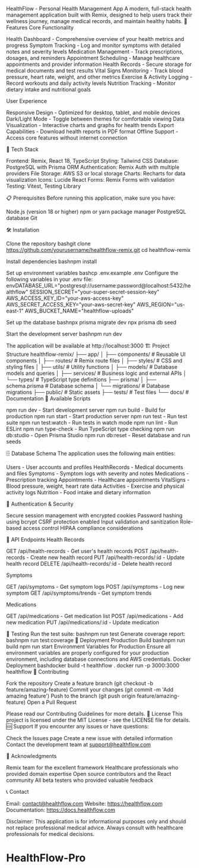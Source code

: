 HealthFlow - Personal Health Management App
A modern, full-stack health management application built with Remix, designed to help users track their wellness journey, manage medical records, and maintain healthy habits.
🌟 Features
Core Functionality

Health Dashboard - Comprehensive overview of your health metrics and progress
Symptom Tracking - Log and monitor symptoms with detailed notes and severity levels
Medication Management - Track prescriptions, dosages, and reminders
Appointment Scheduling - Manage healthcare appointments and provider information
Health Records - Secure storage for medical documents and test results
Vital Signs Monitoring - Track blood pressure, heart rate, weight, and other metrics
Exercise & Activity Logging - Record workouts and daily activity levels
Nutrition Tracking - Monitor dietary intake and nutritional goals

User Experience

Responsive Design - Optimized for desktop, tablet, and mobile devices
Dark/Light Mode - Toggle between themes for comfortable viewing
Data Visualization - Interactive charts and graphs for health trends
Export Capabilities - Download health reports in PDF format
Offline Support - Access core features without internet connection

🚀 Tech Stack

Frontend: Remix, React 18, TypeScript
Styling: Tailwind CSS
Database: PostgreSQL with Prisma ORM
Authentication: Remix Auth with multiple providers
File Storage: AWS S3 or local storage
Charts: Recharts for data visualization
Icons: Lucide React
Forms: Remix Forms with validation
Testing: Vitest, Testing Library

📋 Prerequisites
Before running this application, make sure you have:

Node.js (version 18 or higher)
npm or yarn package manager
PostgreSQL database
Git

🛠️ Installation

Clone the repository
bashgit clone https://github.com/yourusername/healthflow-remix.git
cd healthflow-remix

Install dependencies
bashnpm install

Set up environment variables
bashcp .env.example .env
Configure the following variables in your .env file:
envDATABASE_URL="postgresql://username:password@localhost:5432/healthflow"
SESSION_SECRET="your-super-secret-session-key"
AWS_ACCESS_KEY_ID="your-aws-access-key"
AWS_SECRET_ACCESS_KEY="your-aws-secret-key"
AWS_REGION="us-east-1"
AWS_BUCKET_NAME="healthflow-uploads"

Set up the database
bashnpx prisma migrate dev
npx prisma db seed

Start the development server
bashnpm run dev


The application will be available at http://localhost:3000
🏗️ Project Structure
healthflow-remix/
├── app/
│   ├── components/          # Reusable UI components
│   ├── routes/             # Remix route files
│   ├── styles/             # CSS and styling files
│   ├── utils/              # Utility functions
│   ├── models/             # Database models and queries
│   ├── services/           # Business logic and external APIs
│   └── types/              # TypeScript type definitions
├── prisma/
│   ├── schema.prisma       # Database schema
│   └── migrations/         # Database migrations
├── public/                 # Static assets
├── tests/                  # Test files
└── docs/                   # Documentation
🔧 Available Scripts

npm run dev - Start development server
npm run build - Build for production
npm run start - Start production server
npm run test - Run test suite
npm run test:watch - Run tests in watch mode
npm run lint - Run ESLint
npm run type-check - Run TypeScript type checking
npm run db:studio - Open Prisma Studio
npm run db:reset - Reset database and run seeds

🗄️ Database Schema
The application uses the following main entities:

Users - User accounts and profiles
HealthRecords - Medical documents and files
Symptoms - Symptom logs with severity and notes
Medications - Prescription tracking
Appointments - Healthcare appointments
VitalSigns - Blood pressure, weight, heart rate data
Activities - Exercise and physical activity logs
Nutrition - Food intake and dietary information

🔐 Authentication & Security

Secure session management with encrypted cookies
Password hashing using bcrypt
CSRF protection enabled
Input validation and sanitization
Role-based access control
HIPAA compliance considerations

📱 API Endpoints
Health Records

GET /api/health-records - Get user's health records
POST /api/health-records - Create new health record
PUT /api/health-records/:id - Update health record
DELETE /api/health-records/:id - Delete health record

Symptoms

GET /api/symptoms - Get symptom logs
POST /api/symptoms - Log new symptom
GET /api/symptoms/trends - Get symptom trends

Medications

GET /api/medications - Get medication list
POST /api/medications - Add new medication
PUT /api/medications/:id - Update medication

🧪 Testing
Run the test suite:
bashnpm run test
Generate coverage report:
bashnpm run test:coverage
🚢 Deployment
Production Build
bashnpm run build
npm run start
Environment Variables for Production
Ensure all environment variables are properly configured for your production environment, including database connections and AWS credentials.
Docker Deployment
bashdocker build -t healthflow .
docker run -p 3000:3000 healthflow
🤝 Contributing

Fork the repository
Create a feature branch (git checkout -b feature/amazing-feature)
Commit your changes (git commit -m 'Add amazing feature')
Push to the branch (git push origin feature/amazing-feature)
Open a Pull Request

Please read our Contributing Guidelines for more details.
📄 License
This project is licensed under the MIT License - see the LICENSE file for details.
🆘 Support
If you encounter any issues or have questions:

Check the Issues page
Create a new issue with detailed information
Contact the development team at support@healthflow.com

🙏 Acknowledgments

Remix team for the excellent framework
Healthcare professionals who provided domain expertise
Open source contributors and the React community
All beta testers who provided valuable feedback

📞 Contact

Email: contact@healthflow.com
Website: https://healthflow.com
Documentation: https://docs.healthflow.com


Disclaimer: This application is for informational purposes only and should not replace professional medical advice. Always consult with healthcare professionals for medical decisions.
# HealthFlow-Pro
